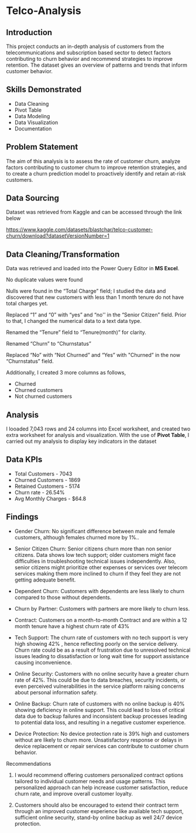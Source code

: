 # Telco-Analysis

## Introduction
This project conducts an in-depth analysis of customers from the telecommunications and subscription based sector to detect factors contributing to churn behavior and recommend strategies to improve retention. The dataset gives an overview of patterns and trends that inform customer behavior.

## Skills Demonstrated
* Data Cleaning
* Pivot Table
* Data Modeling
* Data Visualization
* Documentation

## Problem Statement

The aim of this analysis is to assess the rate of customer churn, analyze factors contributing to customer churn to improve retention strategies, and to create a churn prediction model to proactively identify and retain at-risk customers.

## Data Sourcing 
Dataset was retrieved from Kaggle and can be  accessed through the link below

https://www.kaggle.com/datasets/blastchar/telco-customer-churn/download?datasetVersionNumber=1

## Data Cleaning/Transformation
Data was retrieved and loaded into the Power Query Editor in **MS Excel**. 

No duplicate values were found

Nulls were found in the “Total Charge” field; I studied the data and discovered that new customers with less than 1 month tenure do not have total charges yet.

Replaced “1” and “0” with “yes” and “no'' in the “Senior Citizen” field. Prior to that, I changed the numerical  data to a text data type.

Renamed the “Tenure” field to “Tenure(month)” for clarity.

Renamed “Churn” to “Churnstatus”

Replaced “No” with “Not Churned” and “Yes” with "Churned” in the now “Churnstatus” field.


Additionally, I created 3 more columns as follows,
* Churned
* Churned customers
* Not churned customers

## Analysis
I looaded 7,043 rows and 24 columns into Excel worksheet, and created two extra worksheet for analysis and visualization. 
With the use of **Pivot Table**, I carried out my analysis to display key indicators in the dataset


## Data KPIs
* Total Customers - 7043
* Churned Customers - 1869
* Retained Customers - 5174
* Churn rate - 26.54%
* Avg Monthly Charges - $64.8

## Findings 

* Gender Churn: No significant difference between male and female customers, although females churned more by 1%..

* Senior Citizen Churn: Senior citizens churn more than non senior citizens. Data shows low tech support; older customers might face difficulties in troubleshooting technical issues independently. Also, senior citizens might prioritize other expenses or services over telecom services making them more inclined to churn if they feel they are not getting adequate benefit.

* Dependent  Churn: Customers with dependents are less likely to churn compared to those without dependents.

* Churn by Partner: Customers with partners are more likely to churn less.

* Contract: Customers on a month-to-month Contract and are within a 12 month tenure have a highest churn rate of 43%

* Tech Support: The churn rate of customers with no tech support is very high showing 42% , hence reflecting poorly on the service delivery. Churn rate could be as a result of frustration due to unresolved technical issues leading to dissatisfaction or long wait time for support assistance causing inconvenience.

* Online Security:  Customers with no online security have a greater churn rate of 42%. This could be due to data breaches, security incidents, or even perceived vulnerabilities in the service platform raising concerns about personal information safety.

* Online Backup:  Churn rate of customers with no online backup is 40% showing deficiency in online support. This could lead to loss of critical data due to backup failures  and inconsistent backup processes leading to potential data loss, and resulting in a negative  customer experience.  

* Device Protection: No device protection rate is 39% high and customers without are likely to churn more. Unsatisfactory response or delays in device replacement or repair services can contribute to customer churn behavior.


Recommendations

1. I would recommend offering customers personalized contract options tailored to individual customer needs and usage patterns. This personalized approach can help increase customer satisfaction, reduce churn rate, and improve overall customer loyalty.

2. Customers should also be encouraged to extend their contract  term through an improved customer experience like available tech support, sufficient online security, stand-by online backup as well 24/7 device protection.
